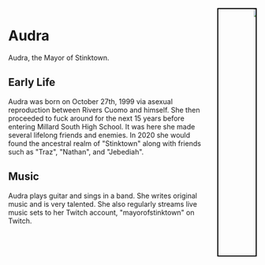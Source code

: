 <div style="width: 100%;">
   <div style="float:left; width: 80%">
   <h1>Audra</h1>
   Audra, the Mayor of Stinktown.
   <h2>Early Life</h2>
   <p>Audra was born on October 27th, 1999 via asexual reproduction between Rivers Cuomo and himself. She then 
      proceeded to fuck around for the next 15 years before entering Millard South High School. It was here she
      made several lifelong friends and enemies. In 2020 she would found the ancestral realm of "Stinktown" 
      along with friends such as "Traz", "Nathan", and "Jebediah". </p>

      
   <h2>Music</h2>
   <p>Audra plays guitar and sings in a band. She writes original music and is very talented. She also regularly 
      streams live music sets to her Twitch account, "mayorofstinktown" on Twitch.</p>

      
   </div>
   <div style="float:right; width: 15%; border:2px solid black">
     <marquee direction="left" height="500px">
     <img src="/assets/images/ezgif.com-speed.gif" alt="cool grl">
     </marquee>
   </div>
</div>
<div style="clear:both"></div>
